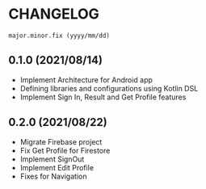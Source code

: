 # CHANGELOG

`major.minor.fix (yyyy/mm/dd)`

## 0.1.0 (2021/08/14)

* Implement Architecture for Android app
* Defining libraries and configurations using Kotlin DSL
* Implement Sign In, Result and Get Profile features

## 0.2.0 (2021/08/22)
* Migrate Firebase project
* Fix Get Profile for Firestore
* Implement SignOut
* Implement Edit Profile
* Fixes for Navigation
